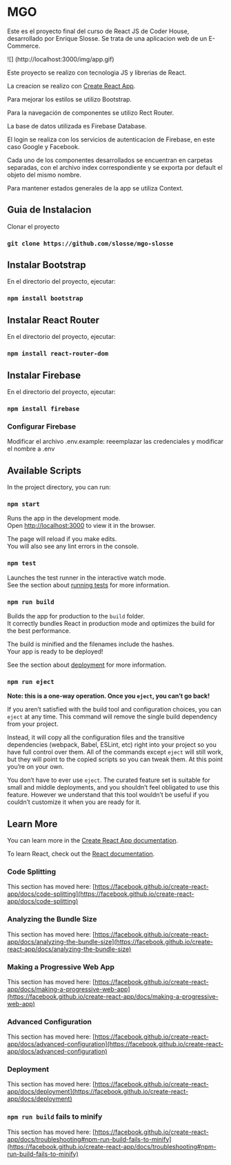 # MGO

Este es el proyecto final del curso de React JS de Coder House, desarrollado por Enrique Slosse.
Se trata de una aplicacion web de un E-Commerce.

![] (http://localhost:3000/img/app.gif)


Este proyecto se realizo con tecnologia JS y librerias de React.

La creacion se realizo con [Create React App](https://github.com/facebook/create-react-app).

Para mejorar los estilos se utilizo Bootstrap.

Para la navegación de componentes se utilizo Rect Router.

La base de datos utilizada es Firebase Database.

El login se realiza con los servicios de autenticacion de Firebase, en este caso Google y Facebook.

Cada uno de los componentes desarrollados se encuentran en carpetas separadas, con el archivo index correspondiente y se exporta por default el objeto del mismo nombre.

Para mantener estados generales de la app se utiliza Context.


## Guia de Instalacion

Clonar el proyecto
### `git clone https://github.com/slosse/mgo-slosse`

## Instalar Bootstrap

En el directorio del proyecto, ejecutar:
### `npm install bootstrap`

## Instalar React Router

En el directorio del proyecto, ejecutar:
### `npm install react-router-dom`

## Instalar Firebase

En el directorio del proyecto, ejecutar:
### `npm install firebase`

### Configurar Firebase
Modificar el archivo .env.example: reeemplazar las credenciales y modificar el nombre a .env


## Available Scripts

In the project directory, you can run:

### `npm start`

Runs the app in the development mode.\
Open [http://localhost:3000](http://localhost:3000) to view it in the browser.

The page will reload if you make edits.\
You will also see any lint errors in the console.

### `npm test`

Launches the test runner in the interactive watch mode.\
See the section about [running tests](https://facebook.github.io/create-react-app/docs/running-tests) for more information.

### `npm run build`

Builds the app for production to the `build` folder.\
It correctly bundles React in production mode and optimizes the build for the best performance.

The build is minified and the filenames include the hashes.\
Your app is ready to be deployed!

See the section about [deployment](https://facebook.github.io/create-react-app/docs/deployment) for more information.

### `npm run eject`

**Note: this is a one-way operation. Once you `eject`, you can’t go back!**

If you aren’t satisfied with the build tool and configuration choices, you can `eject` at any time. This command will remove the single build dependency from your project.

Instead, it will copy all the configuration files and the transitive dependencies (webpack, Babel, ESLint, etc) right into your project so you have full control over them. All of the commands except `eject` will still work, but they will point to the copied scripts so you can tweak them. At this point you’re on your own.

You don’t have to ever use `eject`. The curated feature set is suitable for small and middle deployments, and you shouldn’t feel obligated to use this feature. However we understand that this tool wouldn’t be useful if you couldn’t customize it when you are ready for it.

## Learn More

You can learn more in the [Create React App documentation](https://facebook.github.io/create-react-app/docs/getting-started).

To learn React, check out the [React documentation](https://reactjs.org/).

### Code Splitting

This section has moved here: [https://facebook.github.io/create-react-app/docs/code-splitting](https://facebook.github.io/create-react-app/docs/code-splitting)

### Analyzing the Bundle Size

This section has moved here: [https://facebook.github.io/create-react-app/docs/analyzing-the-bundle-size](https://facebook.github.io/create-react-app/docs/analyzing-the-bundle-size)

### Making a Progressive Web App

This section has moved here: [https://facebook.github.io/create-react-app/docs/making-a-progressive-web-app](https://facebook.github.io/create-react-app/docs/making-a-progressive-web-app)

### Advanced Configuration

This section has moved here: [https://facebook.github.io/create-react-app/docs/advanced-configuration](https://facebook.github.io/create-react-app/docs/advanced-configuration)

### Deployment

This section has moved here: [https://facebook.github.io/create-react-app/docs/deployment](https://facebook.github.io/create-react-app/docs/deployment)

### `npm run build` fails to minify

This section has moved here: [https://facebook.github.io/create-react-app/docs/troubleshooting#npm-run-build-fails-to-minify](https://facebook.github.io/create-react-app/docs/troubleshooting#npm-run-build-fails-to-minify)
